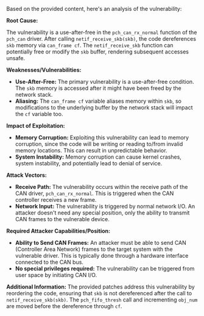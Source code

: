 Based on the provided content, here's an analysis of the vulnerability:

**Root Cause:**

The vulnerability is a use-after-free in the `pch_can_rx_normal` function of the `pch_can` driver. After calling `netif_receive_skb(skb)`, the code dereferences `skb` memory via `can_frame cf`. The `netif_receive_skb` function can potentially free or modify the `skb` buffer, rendering subsequent accesses unsafe.

**Weaknesses/Vulnerabilities:**

- **Use-After-Free:** The primary vulnerability is a use-after-free condition. The `skb` memory is accessed after it might have been freed by the network stack.
- **Aliasing:** The `can_frame cf` variable aliases memory within `skb`, so modifications to the underlying buffer by the network stack will impact the `cf` variable too.

**Impact of Exploitation:**

- **Memory Corruption:** Exploiting this vulnerability can lead to memory corruption, since the code will be writing or reading to/from invalid memory locations. This can result in unpredictable behavior.
- **System Instability:** Memory corruption can cause kernel crashes, system instability, and potentially lead to denial of service.

**Attack Vectors:**

- **Receive Path:** The vulnerability occurs within the receive path of the CAN driver, `pch_can_rx_normal`. This is triggered when the CAN controller receives a new frame.
- **Network Input:** The vulnerability is triggered by normal network I/O. An attacker doesn't need any special position, only the ability to transmit CAN frames to the vulnerable device.

**Required Attacker Capabilities/Position:**

- **Ability to Send CAN Frames:** An attacker must be able to send CAN (Controller Area Network) frames to the target system with the vulnerable driver. This is typically done through a hardware interface connected to the CAN bus.
- **No special privileges required:** The vulnerability can be triggered from user space by initiating CAN I/O.

**Additional Information:**
The provided patches address this vulnerability by reordering the code, ensuring that `skb` is not dereferenced after the call to `netif_receive_skb(skb)`. The `pch_fifo_thresh` call and incrementing `obj_num` are moved before the dereference through `cf`.